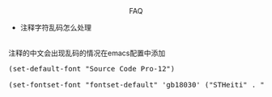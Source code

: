 <center>
FAQ
</center>

* 注释字符乱码怎么处理
<br/>
注释的中文会出现乱码的情况在emacs配置中添加
<br/>
<pre>
(set-default-font "Source Code Pro-12")<br/>
(set-fontset-font "fontset-default" 'gb18030' ("STHeiti" . "unicode-bmp"))
</pre>
